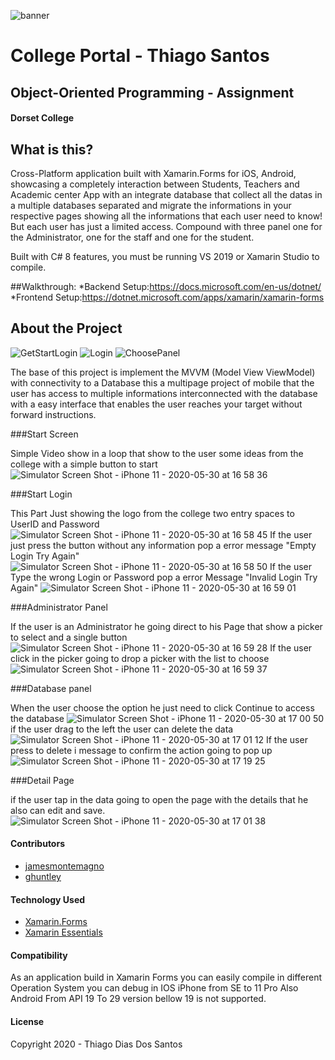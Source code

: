 ![banner](https://user-images.githubusercontent.com/36368115/82579566-e8fbe780-9b85-11ea-8431-71a26f719a41.png)
# College Portal - Thiago Santos
## Object-Oriented Programming - Assignment 
#### Dorset College

## What is this?
Cross-Platform application built with Xamarin.Forms for iOS, Android, showcasing a completely interaction between Students, Teachers and Academic center App with an integrate database that collect all the datas in a multiple databases separated and migrate the informations in your respective pages showing all the informations that each user need to know! But each user has just a limited access. Compound with three panel one for the Administrator, one for the staff and one for the student.  

Built with C# 8 features, you must be running VS 2019 or Xamarin Studio to compile.

##Walkthrough:
*Backend Setup:https://docs.microsoft.com/en-us/dotnet/
*Frontend Setup:https://dotnet.microsoft.com/apps/xamarin/xamarin-forms

## About the Project
![GetStartLogin](https://user-images.githubusercontent.com/36368115/83332996-408d0800-a296-11ea-82d5-a7da1518eab2.gif)
![Login](https://user-images.githubusercontent.com/36368115/83333000-484cac80-a296-11ea-8382-8790b6fb2ef2.gif)
![ChoosePanel](https://user-images.githubusercontent.com/36368115/83333003-4b479d00-a296-11ea-92aa-eddf6a040d1d.gif)


The base of this project is implement the MVVM (Model View ViewModel) with connectivity to a Database this a multipage project of mobile that the user has access to multiple informations interconnected with the database with a easy interface that enables the user reaches your target without forward instructions.

###Start Screen

Simple Video show in a loop that show to the user some ideas from the college with a simple button to start
![Simulator Screen Shot - iPhone 11 - 2020-05-30 at 16 58 36](https://user-images.githubusercontent.com/36368115/83333208-518a4900-a297-11ea-97a4-c93dfbe6b223.png)

###Start Login

This Part Just showing the logo from the college two entry spaces to UserID and Password
![Simulator Screen Shot - iPhone 11 - 2020-05-30 at 16 58 45](https://user-images.githubusercontent.com/36368115/83333256-84344180-a297-11ea-89c5-c2f866ac6d3f.png)
If the user just press the button without any information pop a error message "Empty Login Try Again"
![Simulator Screen Shot - iPhone 11 - 2020-05-30 at 16 58 50](https://user-images.githubusercontent.com/36368115/83333272-9910d500-a297-11ea-8199-7768767446b6.png)
If the user Type the wrong Login or Password pop a error Message "Invalid Login Try Again"
![Simulator Screen Shot - iPhone 11 - 2020-05-30 at 16 59 01](https://user-images.githubusercontent.com/36368115/83333286-ac23a500-a297-11ea-8ead-31a50360f09c.png)

###Administrator Panel

If the user is an Administrator he going direct to his Page that show a picker to select and a single button
![Simulator Screen Shot - iPhone 11 - 2020-05-30 at 16 59 28](https://user-images.githubusercontent.com/36368115/83333301-bf367500-a297-11ea-96df-fc3bda174f8e.png)
If the user click in the picker going to drop a picker with the list to choose
![Simulator Screen Shot - iPhone 11 - 2020-05-30 at 16 59 37](https://user-images.githubusercontent.com/36368115/83333317-d6756280-a297-11ea-9a2b-8fce5f115ce0.png)

###Database panel

When the user choose the option he just need to click Continue to access the database
![Simulator Screen Shot - iPhone 11 - 2020-05-30 at 17 00 50](https://user-images.githubusercontent.com/36368115/83333346-091f5b00-a298-11ea-970e-3c64bd50b097.png)
if the user drag to the left the user can delete the data 
![Simulator Screen Shot - iPhone 11 - 2020-05-30 at 17 01 12](https://user-images.githubusercontent.com/36368115/83333351-0b81b500-a298-11ea-97c2-4df6f929e4e1.png)
If the user press to delete i message to confirm the action going to pop up
![Simulator Screen Shot - iPhone 11 - 2020-05-30 at 17 19 25](https://user-images.githubusercontent.com/36368115/83333703-be064780-a299-11ea-8b01-d6875837cfc1.png)

###Detail Page

if the user tap in the data going to open the page with the details that he also can edit and save.
![Simulator Screen Shot - iPhone 11 - 2020-05-30 at 17 01 38](https://user-images.githubusercontent.com/36368115/83333354-0d4b7880-a298-11ea-93fd-1aec0ed0ef72.png)

#### Contributors

* [jamesmontemagno](https://github.com/jamesmontemagno)
* [ghuntley](https://github.com/ghuntley)

#### Technology Used
* [Xamarin.Forms](http://xamarin.com/forms)
* [Xamarin Essentials](https://docs.microsoft.com/en-us/xamarin/essentials/)

#### Compatibility
As an application build in Xamarin Forms you can easily compile in different Operation System you can debug in IOS iPhone from SE to 11 Pro Also Android From API 19 To 29 version bellow 19 is not supported.

#### License
Copyright 2020 - Thiago Dias Dos Santos
